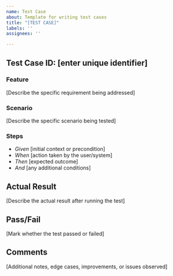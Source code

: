 ```yaml
---
name: Test Case
about: Template for writing test cases
title: "[TEST CASE]"
labels: ''
assignees: ''

---
```


## Test Case ID: [enter unique identifier]

### Feature
[Describe the specific requirement being addressed]

### Scenario
[Describe the specific scenario being tested]

### Steps
- *Given* [initial context or precondition]
- *When* [action taken by the user/system]
- *Then* [expected outcome]
- *And* [any additional conditions]

## Actual Result
[Describe the actual result after running the test]

## Pass/Fail
[Mark whether the test passed or failed]

## Comments
[Additional notes, edge cases, improvements, or issues observed]
